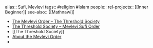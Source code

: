 alias:: Sufi, Mevlevi
tags:: #religion #Islam 
people::
rel-projects:: [[Inner Beginner]]
see-also:: [[Mathnawi]]

- [The Mevlevi Order – The Threshold Society](https://sufism.org/origins/mevlevi/the-mevlevi-order-2)
- [The Threshold Society – Mevlevi Sufi Order](https://sufism.org/)
- [[The Threshold Society]]
- [About the Mevlevi Order](https://www.dar-al-masnavi.org/about-mevlevi-order.html)
-